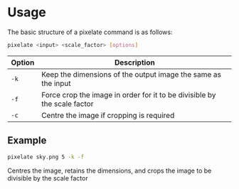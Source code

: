 # Usage

The basic structure of a pixelate command is as follows:

```bash
pixelate <input> <scale_factor> [options]
```

 | Option | Description |
 | --- | --- |
 | `-k` | Keep the dimensions of the output image the same as the input |
 | `-f` | Force crop the image in order for it to be divisible by the scale factor |
 | `-c` | Centre the image if cropping is required |

## Example

```bash
pixelate sky.png 5 -k -f
```

Centres the image, retains the dimensions, and crops the image to be divisible by the scale factor